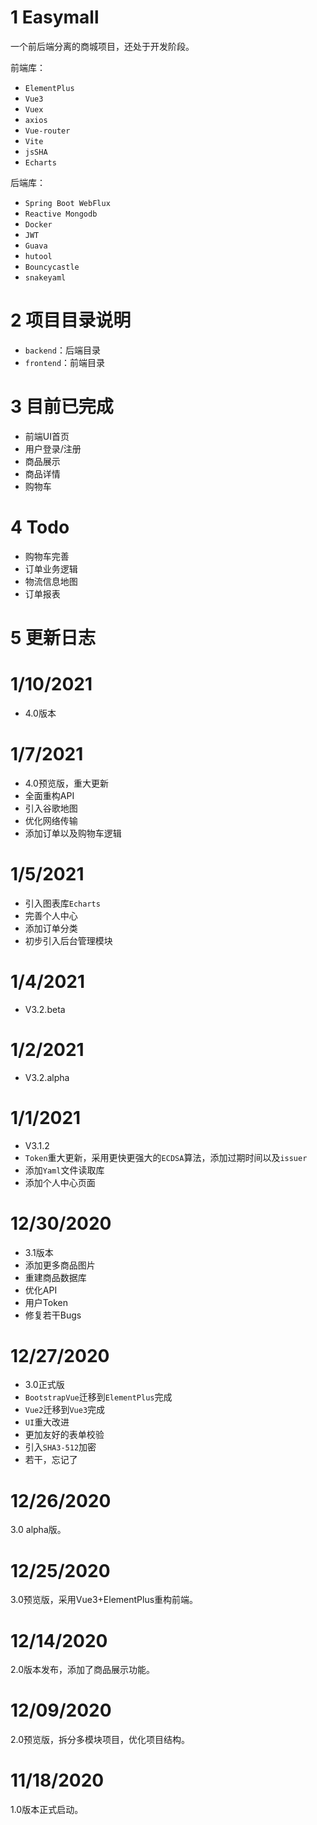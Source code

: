 # 1 Easymall

一个前后端分离的商城项目，还处于开发阶段。

前端库：

- `ElementPlus`
- `Vue3`
- `Vuex`
- `axios`
- `Vue-router`
- `Vite`
- `jsSHA`
- `Echarts`

后端库：

- `Spring Boot WebFlux`
- `Reactive Mongodb`
- `Docker`
- `JWT`
- `Guava`
- `hutool`
- `Bouncycastle`
- `snakeyaml`

# 2 项目目录说明

- `backend`：后端目录
- `frontend`：前端目录

# 3 目前已完成

- 前端UI首页
- 用户登录/注册
- 商品展示
- 商品详情
- 购物车

# 4 Todo

- 购物车完善
- 订单业务逻辑
- 物流信息地图
- 订单报表

# 5 更新日志
# 1/10/2021
- 4.0版本

# 1/7/2021

- 4.0预览版，重大更新
- 全面重构API
- 引入谷歌地图
- 优化网络传输
- 添加订单以及购物车逻辑

# 1/5/2021
- 引入图表库`Echarts`
- 完善个人中心
- 添加订单分类
- 初步引入后台管理模块

# 1/4/2021
- V3.2.beta

# 1/2/2021
- V3.2.alpha

# 1/1/2021

- V3.1.2
- `Token`重大更新，采用更快更强大的`ECDSA`算法，添加过期时间以及`issuer`
- 添加`Yaml`文件读取库
- 添加个人中心页面

# 12/30/2020

- 3.1版本
- 添加更多商品图片
- 重建商品数据库
- 优化API
- 用户Token
- 修复若干Bugs

# 12/27/2020
- 3.0正式版
- `BootstrapVue`迁移到`ElementPlus`完成
- `Vue2`迁移到`Vue3`完成
- `UI`重大改进
- 更加友好的表单校验
- 引入`SHA3-512`加密
- 若干，忘记了

# 12/26/2020
3.0 alpha版。

# 12/25/2020 
3.0预览版，采用Vue3+ElementPlus重构前端。

# 12/14/2020
2.0版本发布，添加了商品展示功能。

# 12/09/2020

2.0预览版，拆分多模块项目，优化项目结构。
 
# 11/18/2020

1.0版本正式启动。
